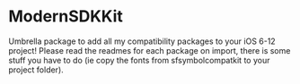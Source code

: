 # ModernSDKKit

Umbrella package to add all my compatibility packages to your iOS 6-12 project! Please read the readmes for each package on import, there is some stuff you have to do (ie copy the fonts from sfsymbolcompatkit to your project folder).
